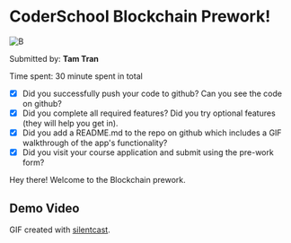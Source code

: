# CoderSchool Blockchain Prework!
![B](http://www.coderschool.vn/assets/courses/banner-square-blockchain-41db44e92f0c89b8b53cb0b5b7dc076bba22f1937db4fc73abe6482b1146ac67.png)

Submitted by: **Tam Tran**

Time spent: 30 minute spent in total

* [x] Did you successfully push your code to github? Can you see the code on github?
* [x] Did you complete all required features? Did you try optional features (they will help you get in).
* [x] Did you add a README.md to the repo on github which includes a GIF walkthrough of the app's functionality?
* [x] Did you visit your course application and submit using the pre-work form?

Hey there! Welcome to the Blockchain prework.

## Demo Video

GIF created with [silentcast](https://github.com/colinkeenan/silentcast).
